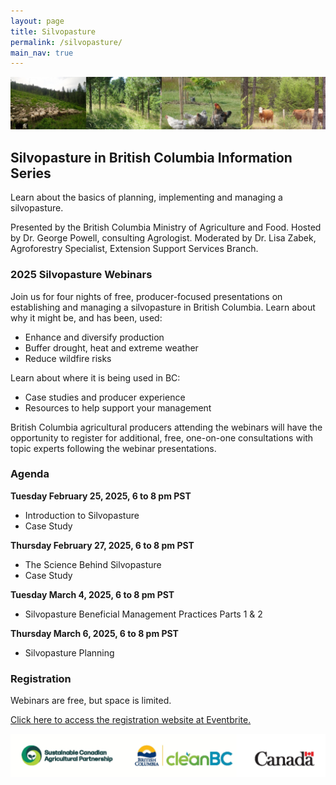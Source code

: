 ```yaml
---
layout: page
title: Silvopasture
permalink: /silvopasture/
main_nav: true
---
```


![Silvopasture in BC](/assets/images/SPinBCInfoSeries.jpg)

## Silvopasture in British Columbia Information Series

<p>Learn about the basics of planning, implementing and managing a silvopasture.</p> 
<p>Presented by the British Columbia Ministry of Agriculture and Food. Hosted by Dr. George Powell, consulting Agrologist. Moderated by Dr. Lisa Zabek, Agroforestry Specialist, Extension Support Services Branch.</p>

### 2025 Silvopasture Webinars

<p>Join us for four nights of free, producer-focused presentations on establishing and managing a silvopasture in British Columbia. Learn about why it might be, and has been, used:
<ul>
    <li>Enhance and diversify production</li>
    <li>Buffer drought, heat and extreme weather</li>
    <li>Reduce wildfire risks</li>
</ul>
Learn about where it is being used in BC:
<ul>
    <li>Case studies and producer experience</li>
    <li>Resources to help support your management</li>
</ul>
British Columbia agricultural producers attending the webinars will have the opportunity to register for additional, free, one-on-one consultations with topic experts following the webinar presentations. 
</p>

### Agenda

<p><b>Tuesday February 25, 2025, 6 to 8 pm PST</b></p>
<ul>
    <li>Introduction to Silvopasture</li>
    <li>Case Study</li>
</ul>
<p><b>Thursday February 27, 2025, 6 to 8 pm PST</b></p> 
<ul>
    <li>The Science Behind Silvopasture</li>
    <li>Case Study</li>
</ul>
<p><b>Tuesday March 4, 2025, 6 to 8 pm PST</b></p> 
<ul>
    <li>Silvopasture Beneficial Management Practices Parts 1 & 2</li>
</ul>
<p><b>Thursday March 6, 2025, 6 to 8 pm PST</b></p>
<ul>
    <li>Silvopasture Planning</li>
</ul>

### Registration 

<p>Webinars are free, but space is limited.</p>
<a href="https://www.eventbrite.ca/e/silvopasture-in-british-columbia-information-series-tickets-1218589527079">Click here to access the registration website at Eventbrite.</a>

![logos](/assets/images/SCAP-BC_CleanBC-Can_Lockup.jpg)




